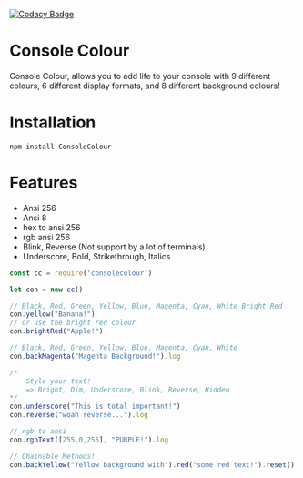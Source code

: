 [![Codacy Badge](https://api.codacy.com/project/badge/Grade/c88a430b26e5405999de3907f967bd2b)](https://www.codacy.com/manual/AvexCodes/consolecolour?utm_source=github.com&amp;utm_medium=referral&amp;utm_content=AvexCodes/consolecolour&amp;utm_campaign=Badge_Grade)

# Console Colour
Console Colour, allows you to add life to your console with 9 different colours, 6 different display formats, and 8 different background colours!

# Installation
```
npm install ConsoleColour
```
# Features
- Ansi 256
- Ansi 8
- hex to ansi 256
- rgb ansi 256
- Blink, Reverse (Not support by a lot of terminals)
- Underscore, Bold, Strikethrough, Italics

 ``` js
const cc = require('consolecolour')

let con = new cc()

// Black, Red, Green, Yellow, Blue, Magenta, Cyan, White Bright Red
con.yellow("Banana!")
// or use the bright red colour
con.brightRed("Apple!")

// Black, Red, Green, Yellow, Blue, Magenta, Cyan, White
con.backMagenta("Magenta Background!").log

/*
	 Style your text!
	 => Bright, Dim, Underscore, Blink, Reverse, Hidden
*/
con.underscore("This is total important!")
con.reverse("woah reverse...").log

// rgb to ansi
con.rgbText([255,0,255], "PURPLE!").log

// Chainable Methods!
con.backYellow("Yellow background with").red("some red text!").reset().blink("Blinking...").log


```	

